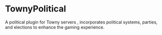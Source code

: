# TownyPolitical
A political plugin for Towny servers , incorporates political systems, parties, and elections to enhance the gaming experience.
